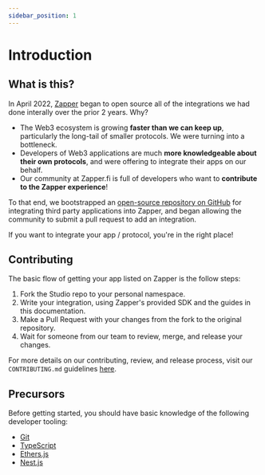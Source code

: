 ```yaml
---
sidebar_position: 1
---
```


# Introduction

## What is this?

In April 2022, [Zapper](https://zapper.fi) began to open source all of the integrations we had done interally over the prior 2 years. Why?

- The Web3 ecosystem is growing **faster than we can keep up**, particularly the long-tail of smaller protocols. We were turning into a bottleneck.
- Developers of Web3 applications are much **more knowledgeable about their own protocols**, and were offering to integrate their apps on our behalf.
- Our community at Zapper.fi is full of developers who want to **contribute to the Zapper experience**!

To that end, we bootstrapped an [open-source repository on GitHub](https://github.com/Zapper-fi/studio) for integrating third party applications into Zapper, and began allowing the community to submit a pull request to add an integration. 

If you want to integrate your app / protocol, you're in the right place!

## Contributing

The basic flow of getting your app listed on Zapper is the follow steps:

1. Fork the Studio repo to your personal namespace.
1. Write your integration, using Zapper's provided SDK and the guides in this documentation.
1. Make a Pull Request with your changes from the fork to the original repository.
1. Wait for someone from our team to review, merge, and release your changes.

For more details on our contributing, review, and release process, visit our `CONTRIBUTING.md` guidelines [here](https://github.com/Zapper-fi/studio/blob/main/.github/CONTRIBUTING.md).

## Precursors

Before getting started, you should have basic knowledge of the following developer tooling:

- [Git](https://www.atlassian.com/git/tutorials/what-is-git)
- [TypeScript](https://www.freecodecamp.org/news/learn-typescript-basics/)
- [Ethers.js](https://docs.ethers.io/v5/)
- [Nest.js](https://docs.nestjs.com/)
